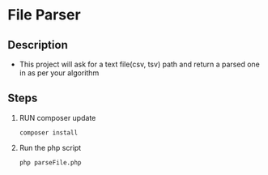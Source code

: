 # File Parser

## Description
 - This project will ask for a text file(csv, tsv) path and return a parsed one in as per your algorithm

## Steps
  1. RUN composer update
      ```
      composer install
      ```
  2. Run the php script
      ```
      php parseFile.php
      ```